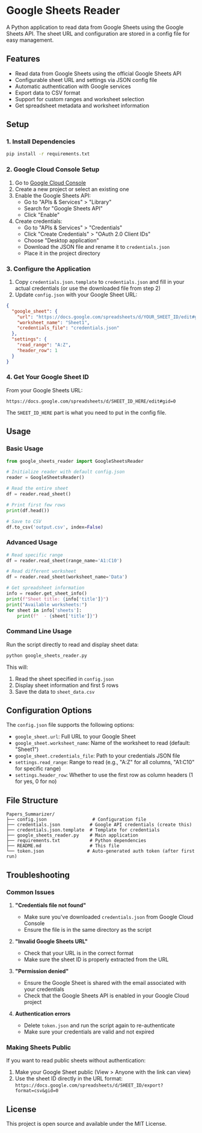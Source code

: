 # Google Sheets Reader

A Python application to read data from Google Sheets using the Google Sheets API. The sheet URL and configuration are stored in a config file for easy management.

## Features

- Read data from Google Sheets using the official Google Sheets API
- Configurable sheet URL and settings via JSON config file
- Automatic authentication with Google services
- Export data to CSV format
- Support for custom ranges and worksheet selection
- Get spreadsheet metadata and worksheet information

## Setup

### 1. Install Dependencies

```bash
pip install -r requirements.txt
```

### 2. Google Cloud Console Setup

1. Go to [Google Cloud Console](https://console.cloud.google.com/)
2. Create a new project or select an existing one
3. Enable the Google Sheets API:
   - Go to "APIs & Services" > "Library"
   - Search for "Google Sheets API"
   - Click "Enable"
4. Create credentials:
   - Go to "APIs & Services" > "Credentials"
   - Click "Create Credentials" > "OAuth 2.0 Client IDs"
   - Choose "Desktop application"
   - Download the JSON file and rename it to `credentials.json`
   - Place it in the project directory

### 3. Configure the Application

1. Copy `credentials.json.template` to `credentials.json` and fill in your actual credentials (or use the downloaded file from step 2)
2. Update `config.json` with your Google Sheet URL:

```json
{
  "google_sheet": {
    "url": "https://docs.google.com/spreadsheets/d/YOUR_SHEET_ID/edit#gid=0",
    "worksheet_name": "Sheet1",
    "credentials_file": "credentials.json"
  },
  "settings": {
    "read_range": "A:Z",
    "header_row": 1
  }
}
```

### 4. Get Your Google Sheet ID

From your Google Sheets URL:
```
https://docs.google.com/spreadsheets/d/SHEET_ID_HERE/edit#gid=0
```

The `SHEET_ID_HERE` part is what you need to put in the config file.

## Usage

### Basic Usage

```python
from google_sheets_reader import GoogleSheetsReader

# Initialize reader with default config.json
reader = GoogleSheetsReader()

# Read the entire sheet
df = reader.read_sheet()

# Print first few rows
print(df.head())

# Save to CSV
df.to_csv('output.csv', index=False)
```

### Advanced Usage

```python
# Read specific range
df = reader.read_sheet(range_name='A1:C10')

# Read different worksheet
df = reader.read_sheet(worksheet_name='Data')

# Get spreadsheet information
info = reader.get_sheet_info()
print(f"Sheet title: {info['title']}")
print("Available worksheets:")
for sheet in info['sheets']:
    print(f"  - {sheet['title']}")
```

### Command Line Usage

Run the script directly to read and display sheet data:

```bash
python google_sheets_reader.py
```

This will:
1. Read the sheet specified in `config.json`
2. Display sheet information and first 5 rows
3. Save the data to `sheet_data.csv`

## Configuration Options

The `config.json` file supports the following options:

- `google_sheet.url`: Full URL to your Google Sheet
- `google_sheet.worksheet_name`: Name of the worksheet to read (default: "Sheet1")
- `google_sheet.credentials_file`: Path to your credentials JSON file
- `settings.read_range`: Range to read (e.g., "A:Z" for all columns, "A1:C10" for specific range)
- `settings.header_row`: Whether to use the first row as column headers (1 for yes, 0 for no)

## File Structure

```
Papers_Summarizer/
├── config.json                 # Configuration file
├── credentials.json           # Google API credentials (create this)
├── credentials.json.template  # Template for credentials
├── google_sheets_reader.py    # Main application
├── requirements.txt           # Python dependencies
├── README.md                  # This file
└── token.json                # Auto-generated auth token (after first run)
```

## Troubleshooting

### Common Issues

1. **"Credentials file not found"**
   - Make sure you've downloaded `credentials.json` from Google Cloud Console
   - Ensure the file is in the same directory as the script

2. **"Invalid Google Sheets URL"**
   - Check that your URL is in the correct format
   - Make sure the sheet ID is properly extracted from the URL

3. **"Permission denied"**
   - Ensure the Google Sheet is shared with the email associated with your credentials
   - Check that the Google Sheets API is enabled in your Google Cloud project

4. **Authentication errors**
   - Delete `token.json` and run the script again to re-authenticate
   - Make sure your credentials are valid and not expired

### Making Sheets Public

If you want to read public sheets without authentication:
1. Make your Google Sheet public (View > Anyone with the link can view)
2. Use the sheet ID directly in the URL format: `https://docs.google.com/spreadsheets/d/SHEET_ID/export?format=csv&gid=0`

## License

This project is open source and available under the MIT License.
